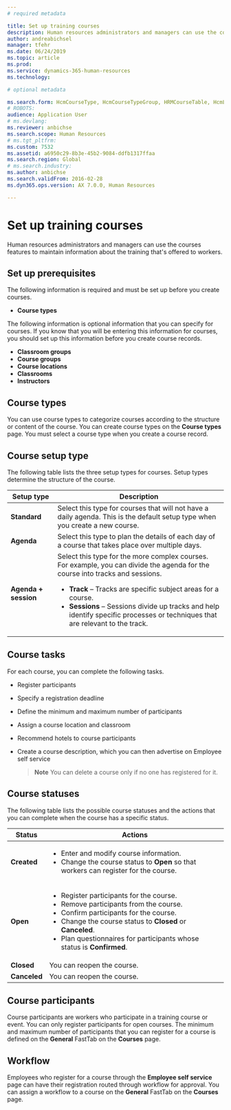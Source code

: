 ```yaml
---
# required metadata

title: Set up training courses
description: Human resources administrators and managers can use the courses features to maintain information about the training that's offered to workers.
author: andreabichsel
manager: tfehr
ms.date: 06/24/2019
ms.topic: article
ms.prod: 
ms.service: dynamics-365-human-resources
ms.technology: 

# optional metadata

ms.search.form: HcmCourseType, HcmCourseTypeGroup, HRMCourseTable, HcmLearningWorkspace
# ROBOTS: 
audience: Application User
# ms.devlang: 
ms.reviewer: anbichse
ms.search.scope: Human Resources
# ms.tgt_pltfrm: 
ms.custom: 7532
ms.assetid: a6950c29-8b3e-45b2-9084-ddfb1317ffaa
ms.search.region: Global
# ms.search.industry: 
ms.author: anbichse
ms.search.validFrom: 2016-02-28
ms.dyn365.ops.version: AX 7.0.0, Human Resources

---
```


# Set up training courses

Human resources administrators and managers can use the courses features to maintain information about the training that's offered to workers.

 Set up prerequisites
---------------------

The following information is required and must be set up before you create courses.
-   **Course types**

The following information is optional information that you can specify for courses. If you know that you will be entering this information for courses, you should set up this information before you create course records.
-   **Classroom groups**
-   **Course groups**
-   **Course locations**
-   **Classrooms**
-   **Instructors**

## Course types
You can use course types to categorize courses according to the structure or content of the course. You can create course types on the **Course types** page. You must select a course type when you create a course record.

## Course setup type
The following table lists the three setup types for courses. Setup types determine the structure of the course.

<table>
<thead>
<tr class="header">
<th>Setup type</th>
<th>Description</th>
</tr>
</thead>
<tbody>
<tr class="odd">
<td><strong>Standard</strong></td>
<td>Select this type for courses that will not have a daily agenda. This is the default setup type when you create a new course.</td>
</tr>
<tr class="even">
<td><strong>Agenda</strong></td>
<td>Select this type to plan the details of each day of a course that takes place over multiple days.</td>
</tr>
<tr class="odd">
<td><strong>Agenda + session</strong></td>
<td>Select this type for the more complex courses. For example, you can divide the agenda for the course into tracks and sessions.
<ul>
<li><strong>Track</strong> – Tracks are specific subject areas for a course.</li>
<li><strong>Sessions</strong> – Sessions divide up tracks and help identify specific processes or techniques that are relevant to the track.</li>
</ul></td>
</tr>
</tbody>
</table>

## Course tasks
For each course, you can complete the following tasks.
- Register participants
- Specify a registration deadline
- Define the minimum and maximum number of participants
- Assign a course location and classroom
- Recommend hotels to course participants
- Create a course description, which you can then advertise on Employee self service

  >**Note**
  >You can delete a course only if no one has registered for it. 

## Course statuses
The following table lists the possible course statuses and the actions that you can complete when the course has a specific status.

<table>
<thead>
<tr class="header">
<th>Status</th>
<th>Actions</th>
</tr>
</thead>
<tbody>
<tr class="odd">
<td><strong>Created</strong></td>
<td><ul>
<li>Enter and modify course information.</li>
<li>Change the course status to <strong>Open</strong> so that workers can register for the course.</li>
</ul></td>
</tr>
<tr class="even">
<td><strong>Open</strong></td>
<td><ul>
<li>Register participants for the course.</li>
<li>Remove participants from the course.</li>
<li>Confirm participants for the course.</li>
<li>Change the course status to <strong>Closed</strong> or <strong>Canceled</strong>.</li>
<li>Plan questionnaires for participants whose status is <strong>Confirmed</strong>.</li>
</ul></td>
</tr>
<tr class="odd">
<td><strong>Closed</strong></td>
<td>You can reopen the course.</td>
</tr>
<tr class="even">
<td><strong>Canceled</strong></td>
<td>You can reopen the course.</td>
</tr>
</tbody>
</table>

## Course participants
Course participants are workers who participate in a training course or event. You can only register participants for open courses. The minimum and maximum number of participants that you can register for a course is defined on the **General** FastTab on the **Courses** page.

Workflow
--------

Employees who register for a course through the **Employee self service** page can have their registration routed through workflow for approval. You can assign a workflow to a course on the **General** FastTab on the **Courses** page.





